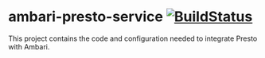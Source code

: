 # ambari-presto-service [![BuildStatus](https://travis-ci.org/prestosql/ambari-presto-service.svg?branch=master)](https://travis-ci.org/prestosql/ambari-presto-service)

This project contains the code and configuration needed to integrate Presto with Ambari.
